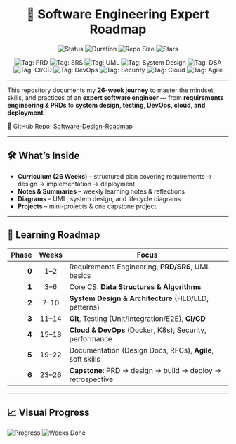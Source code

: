 <div align="center">

# 📘 Software Engineering Expert Roadmap  

<!-- Status & Meta Badges -->
<img alt="Status" src="https://img.shields.io/badge/Status-In%20Progress-yellow?style=for-the-badge">
<img alt="Duration" src="https://img.shields.io/badge/Learning-26%20Weeks-success?style=for-the-badge">
<img alt="Repo Size" src="https://img.shields.io/github/repo-size/Mohammed-HeshamMohammed/Software-Design-Roadmap?style=for-the-badge">
<img alt="Stars" src="https://img.shields.io/github/stars/Mohammed-HeshamMohammed/Software-Design-Roadmap?style=for-the-badge&logo=github">

<!-- Topic Tags -->
<p>
  <img alt="Tag: PRD" src="https://img.shields.io/badge/PRD-Product%20Requirements-6E56CF?style=flat-square">
  <img alt="Tag: SRS" src="https://img.shields.io/badge/SRS-Requirements%20Spec-0EA5E9?style=flat-square">
  <img alt="Tag: UML" src="https://img.shields.io/badge/UML-Diagrams-10B981?style=flat-square">
  <img alt="Tag: System Design" src="https://img.shields.io/badge/System%20Design-Architecture-22C55E?style=flat-square">
  <img alt="Tag: DSA" src="https://img.shields.io/badge/DSA-Algorithms%20%26%20Data%20Structures-F59E0B?style=flat-square">
  <img alt="Tag: CI/CD" src="https://img.shields.io/badge/CI%2FCD-Automation-2563EB?style=flat-square">
  <img alt="Tag: DevOps" src="https://img.shields.io/badge/DevOps-Docker%20%7C%20K8s-0EA5E9?style=flat-square">
  <img alt="Tag: Security" src="https://img.shields.io/badge/Security-OWASP-DC2626?style=flat-square">
  <img alt="Tag: Cloud" src="https://img.shields.io/badge/Cloud-AWS%20%7C%20GCP%20%7C%20Azure-9333EA?style=flat-square">
  <img alt="Tag: Agile" src="https://img.shields.io/badge/Agile-Scrum%20%7C%20SBE-64748B?style=flat-square">
</p>

</div>

---

This repository documents my **26-week journey** to master the mindset, skills, and practices of an **expert software engineer** — from **requirements engineering & PRDs** to **system design, testing, DevOps, cloud, and deployment**.

🔗 GitHub Repo: [Software-Design-Roadmap](https://github.com/Mohammed-HeshamMohammed/Software-Design-Roadmap)

---

## 🛠 What’s Inside
- **Curriculum (26 Weeks)** – structured plan covering requirements → design → implementation → deployment  
- **Notes & Summaries** – weekly learning notes & reflections  
- **Diagrams** – UML, system design, and lifecycle diagrams  
- **Projects** – mini-projects & one capstone project  

---

## 📅 Learning Roadmap  

| Phase | Weeks | Focus |
|------:|:----:|-------|
| **0** | 1–2  | Requirements Engineering, **PRD/SRS**, UML basics |
| **1** | 3–6  | Core CS: **Data Structures & Algorithms** |
| **2** | 7–10 | **System Design & Architecture** (HLD/LLD, patterns) |
| **3** | 11–14| **Git**, Testing (Unit/Integration/E2E), **CI/CD** |
| **4** | 15–18| **Cloud & DevOps** (Docker, K8s), Security, performance |
| **5** | 19–22| Documentation (Design Docs, RFCs), **Agile**, soft skills |
| **6** | 23–26| **Capstone**: PRD → design → build → deploy → retrospective |

---

## 📈 Visual Progress  

<img alt="Progress" src="https://img.shields.io/badge/Progress-5%25-lightgrey?style=for-the-badge">
<img alt="Weeks Done" src="https://img.shields.io/badge/Weeks-0%2F26-lightgrey?style=for-the-badge">
